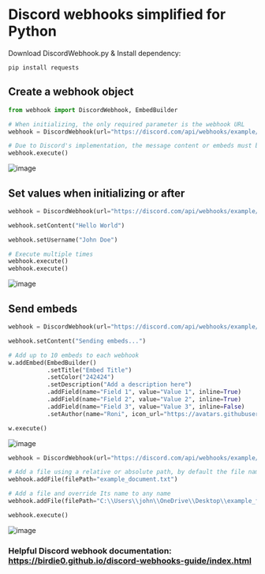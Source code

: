 # Discord webhooks simplified for Python

Download DiscordWebhook.py & Install dependency:

```
pip install requests
```

## Create a webhook object

```python
from webhook import DiscordWebhook, EmbedBuilder

# When initializing, the only required parameter is the webhook URL
webhook = DiscordWebhook(url="https://discord.com/api/webhooks/example/1234", content="Hello world")

# Due to Discord's implementation, the message content or embeds must be set before executing
webhook.execute()
```
![image](https://github.com/Roni003/DiscordWebhookPy/assets/61784529/5bbfbbaa-5d8d-4209-8f60-dfbef66a5cae)


## Set values when initializing or after

```python
webhook = DiscordWebhook(url="https://discord.com/api/webhooks/example/1234")

webhook.setContent("Hello World")

webhook.setUsername("John Doe")

# Execute multiple times
webhook.execute()
webhook.execute()
```
![image](https://github.com/Roni003/DiscordWebhookPy/assets/61784529/d201d535-4390-4650-8f36-ea2c6efd00eb)


## Send embeds

```python
webhook = DiscordWebhook(url="https://discord.com/api/webhooks/example/1234")

webhook.setContent("Sending embeds...")

# Add up to 10 embeds to each webhook
w.addEmbed(EmbedBuilder()
		   .setTitle("Embed Title")
		   .setColor("242424")
		   .setDescription("Add a description here")
		   .addField(name="Field 1", value="Value 1", inline=True)
		   .addField(name="Field 2", value="Value 2", inline=True)
		   .addField(name="Field 3", value="Value 3", inline=False)
		   .setAuthor(name="Roni", icon_url="https://avatars.githubusercontent.com/u/61784529?v=4"))

w.execute()
```
![image](https://github.com/Roni003/DiscordWebhookPy/assets/61784529/7285093a-779f-4494-aa93-c33c163e36df)

```python
webhook = DiscordWebhook(url="https://discord.com/api/webhooks/example/1234")

# Add a file using a relative or absolute path, by default the file name sent is the same as the files name
webhook.addFile(filePath="example_document.txt")

# Add a file and override Its name to any name
webhook.addFile(filePath="C:\\Users\\john\\OneDrive\\Desktop\\example_file.txt", fileName="new_name")

webhook.execute()

```
![image](https://github.com/Roni003/DiscordWebhookPy/assets/61784529/8f500a40-4474-452d-ac54-c7061d90d6fd)


### Helpful Discord webhook documentation: https://birdie0.github.io/discord-webhooks-guide/index.html
